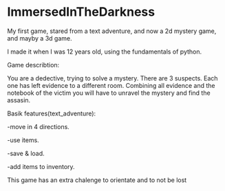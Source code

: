 # ImmersedInTheDarkness
My first game, stared from a text adventure, and now a 2d mystery game, and mayby a 3d game.

I made it when I was 12 years old, using the fundamentals of python.

Game describtion:

You are a dedective, trying to solve a mystery.
There are 3 suspects.
Each one has left evidence to a different room.
Combining all evidence and the notebook of the victim you will have to unravel the mystery and find the assasin.


Basik features(text_adventure):

-move in 4 directions.

-use items.

-save & load.

-add items to inventory.

This game has an extra chalenge to orientate and to not be lost
